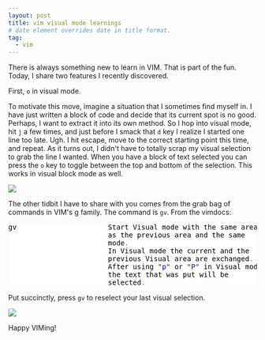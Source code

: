 ```yaml
---
layout: post
title: vim visual mode learnings
# date element overrides date in title format.
tag:
  - vim
---
```

There is always something new to learn in VIM. That is part of the fun. 
Today, I share two features I recently discovered.
<!--more-->  

First, `o` in visual mode.  

To motivate this move, imagine a situation that I sometimes find myself in. 
I have just written a block of code and decide that its current spot is no good. 
Perhaps, I want to extract it into its own method. So I hop into visual mode, 
hit `j` a few times, and just before I smack that `d` key I realize I started
one line too late. Ugh. I hit escape, move to the correct starting point this 
time, and repeat. As it turns out, I didn't have to totally scrap my visual 
selection to grab the line I wanted. When you have a block of text selected 
you can press the `o` key to toggle between the top and bottom of the selection. 
This works in visual block mode as well.

![](/assets/12-23-19_blog_vim_visual_o.gif)  


The other tidbit I have to share with you comes from the grab bag of commands in VIM's g
family. The command is `gv`. From the vimdocs:

<pre style="color:#000000;background:#ffffff;">gv                      Start Visual mode with the same area 
                        as the previous area and the same 
                        mode<span style="color:#808030; ">.</span>
                        In Visual mode the current and the 
                        previous Visual area are exchanged<span style="color:#808030; ">.</span>
                        After using <span style="color:#800000; ">"</span><span style="color:#0000e6; ">p</span><span style="color:#800000; ">"</span> or <span style="color:#800000; ">"</span><span style="color:#0000e6; ">P</span><span style="color:#800000; ">"</span> in Visual mode
                        the text that was put will be 
                        selected<span style="color:#808030; ">.</span>
</pre>



Put succinctly, press `gv` to reselect your last visual selection.

![](/assets/12-23-19_blog_vim_gv.gif)

Happy VIMing!
